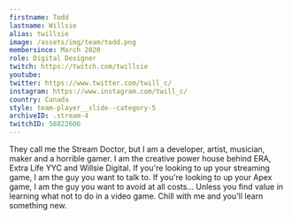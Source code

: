 ```yaml
---
firstname: Todd
lastname: Willsie
alias: twillsie
image: /assets/img/team/todd.png
membersince: March 2020
role: Digital Designer
twitch: https://twitch.com/twillsie
youtube:
twitter: https://www.twitter.com/twill_c/
instagram: https://www.instagram.com/twill_c/
country: Canada
style: team-player__slide--category-5
archiveID: .stream-4
twitchID: 58822606 
---
```

They call me the Stream Doctor, but I am a developer, artist, musician, maker and a horrible gamer. I am the creative power house behind ERA, Extra Life YYC and Willsie Digital. If you're looking to up your streaming game, I am the guy you want to talk to. If you're looking to up your Apex game, I am the guy you want to avoid at all costs... Unless you find value in learning what not to do in a video game. Chill with me and you'll learn something new. 